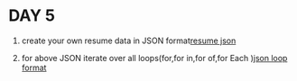 # DAY 5
1.  create your own resume data in JSON format[resume json](resume.js/resume%20JSON.js)

2. for above JSON iterate over all loops(for,for in,for of,for Each )[json loop format](resume.js/JSON%20loop%20format.js)
